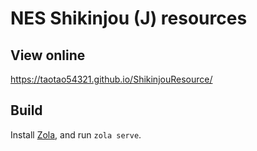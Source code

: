 # NES Shikinjou (J) resources

## View online

<https://taotao54321.github.io/ShikinjouResource/>

## Build

Install [Zola](https://www.getzola.org/), and run `zola serve`.
